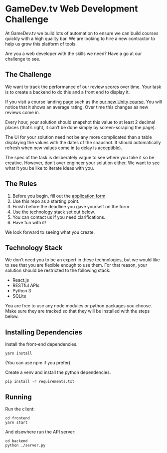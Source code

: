 # GameDev.tv Web Development Challenge

At GameDev.tv we build lots of automation to ensure we can build courses quickly with a high quality bar. We are looking to hire a new contractor to help us grow this platform of tools.

Are you a web developer with the skills we need? Have a go at our challenge to see.

## The Challenge

We want to track the performance of our review scores over time. Your task is to create a backend to do this and a front end to display it.

If you visit a course landing page such as the [our new Unity course](https://www.udemy.com/unitycourse2/). You will notice that it shows an average rating. Over time this changes as new reviews come in.

Every hour, your solution should snapshot this value to at least 2 decimal places (that’s right, it can’t be done simply by screen-scraping the page).

The UI for your solution need not be any more complicated than a table displaying the values with the dates of the snapshot. It should automatically refresh when new values come in (a delay is acceptible).

The spec of the task is deliberately vague to see where you take it so be creative. However, don’t over engineer your solution either. We want to see what it you be like to iterate ideas with you.

## The Rules

1. Before you begin, fill out the [application form](about:blank).
1. Use this repo as a starting point.
1. Finish before the deadline you gave yourself on the form.
1. Use the technology stack set out below.
1. You can contact us if you need clarifications.
1. Have fun with it!

We look forward to seeing what you create.

## Technology Stack

We don't need you to be an expert in these technologies, but we would like to see that you are flexible enough to use them. For that reason, your solution should be restricted to the following stack:

+ React.js
+ RESTful APIs
+ Python 3
+ SQLite

You are free to use any node modules or python packages you choose. Make sure they are tracked so that they will be installed with the steps below.

## Installing Dependencies

Install the front-end dependencies.
```
yarn install
```
(You can use npm if you prefer)

Create a venv and install the python dependencies.
```
pip install -r requirements.txt
```

## Running

Run the client:
```
cd frontend
yarn start
```

And elsewhere run the API server:
```
cd backend
python ./server.py
```
